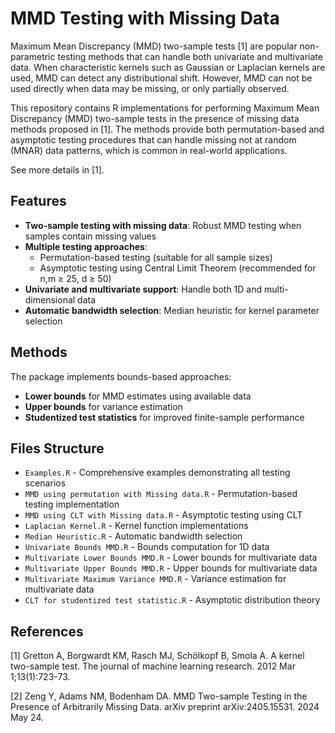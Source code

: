 # MMD Testing with Missing Data

Maximum Mean Discrepancy (MMD) two-sample tests [1] are popular non-parametric testing methods that can handle both univariate and multivariate data. When characteristic kernels such as Gaussian or Laplacian kernels are used, MMD can detect any distributional shift. However, MMD can not be used directly when data may be missing, or only partially observed. 

This repository contains R implementations for performing Maximum Mean Discrepancy (MMD) two-sample tests in the presence of missing data methods proposed in [1]. The methods provide both permutation-based and asymptotic testing procedures that can handle missing not at random (MNAR) data patterns, which is common in real-world applications.

See more details in [1].

## Features

- **Two-sample testing with missing data**: Robust MMD testing when samples contain missing values
- **Multiple testing approaches**: 
  - Permutation-based testing (suitable for all sample sizes)
  - Asymptotic testing using Central Limit Theorem (recommended for n,m ≥ 25, d ≥ 50)
- **Univariate and multivariate support**: Handle both 1D and multi-dimensional data
- **Automatic bandwidth selection**: Median heuristic for kernel parameter selection

## Methods

The package implements bounds-based approaches:
- **Lower bounds** for MMD estimates using available data
- **Upper bounds** for variance estimation
- **Studentized test statistics** for improved finite-sample performance

## Files Structure

- `Examples.R` - Comprehensive examples demonstrating all testing scenarios
- `MMD using permutation with Missing data.R` - Permutation-based testing implementation
- `MMD using CLT with Missing data.R` - Asymptotic testing using CLT
- `Laplacian Kernel.R` - Kernel function implementations
- `Median Heuristic.R` - Automatic bandwidth selection
- `Univariate Bounds MMD.R` - Bounds computation for 1D data
- `Multivariate Lower Bounds MMD.R` - Lower bounds for multivariate data
- `Multivariate Upper Bounds MMD.R` - Upper bounds for multivariate data
- `Multivariate Maximum Variance MMD.R` - Variance estimation for multivariate data
- `CLT for studentized test statistic.R` - Asymptotic distribution theory

## References

[1] Gretton A, Borgwardt KM, Rasch MJ, Schölkopf B, Smola A. A kernel two-sample test. The journal of machine learning research. 2012 Mar 1;13(1):723-73.

[2] Zeng Y, Adams NM, Bodenham DA. MMD Two-sample Testing in the Presence of Arbitrarily Missing Data. arXiv preprint arXiv:2405.15531. 2024 May 24.
